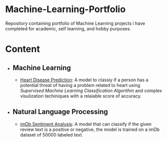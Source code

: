 # Machine-Learning-Portfolio
Repository containing portfolio of Machine Learning projects i have completed for academic, self learning, and hobby purposes.

# Content
- ## Machine Learning 
  - [Heart Disease Prediction](https://github.com/ishanshub/Machine-Learning-Portfolio/tree/main/HeartDiseasePrediction): A model to classiy if a person has a potential threat of having a problem related to heart using *Supervised Machine Learning Classification Algorithm* and complex visulization techiniques with a relaiable score of accuracy.
- ## Natural Language Processing
  - [imDb Sentiment Analysis](https://github.com/ishanshub/imdb-sentiment-nlp): A model that can classify if the given review text is a positive or negative, the model is trained on a imDb dataset of 50000 labeled text.
